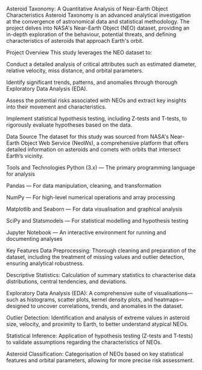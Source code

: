 Asteroid Taxonomy: A Quantitative Analysis of Near-Earth Object Characteristics
Asteroid Taxonomy is an advanced analytical investigation at the convergence of astronomical data and statistical methodology. The project delves into NASA's Near-Earth Object (NEO) dataset, providing an in-depth exploration of the behaviour, potential threats, and defining characteristics of asteroids that approach Earth's orbit.

Project Overview
This study leverages the NEO dataset to:

Conduct a detailed analysis of critical attributes such as estimated diameter, relative velocity, miss distance, and orbital parameters.

Identify significant trends, patterns, and anomalies through thorough Exploratory Data Analysis (EDA).

Assess the potential risks associated with NEOs and extract key insights into their movement and characteristics.

Implement statistical hypothesis testing, including Z-tests and T-tests, to rigorously evaluate hypotheses based on the data.

Data Source
The dataset for this study was sourced from NASA's Near-Earth Object Web Service (NeoWs), a comprehensive platform that offers detailed information on asteroids and comets with orbits that intersect Earth’s vicinity.

Tools and Technologies
Python (3.x) — The primary programming language for analysis

Pandas — For data manipulation, cleaning, and transformation

NumPy — For high-level numerical operations and array processing

Matplotlib and Seaborn — For data visualisation and graphical analysis

SciPy and Statsmodels — For statistical modelling and hypothesis testing

Jupyter Notebook — An interactive environment for running and documenting analyses

Key Features
Data Preprocessing: Thorough cleaning and preparation of the dataset, including the treatment of missing values and outlier detection, ensuring analytical robustness.

Descriptive Statistics: Calculation of summary statistics to characterise data distributions, central tendencies, and deviations.

Exploratory Data Analysis (EDA): A comprehensive suite of visualisations—such as histograms, scatter plots, kernel density plots, and heatmaps—designed to uncover correlations, trends, and anomalies in the dataset.

Outlier Detection: Identification and analysis of extreme values in asteroid size, velocity, and proximity to Earth, to better understand atypical NEOs.

Statistical Inference: Application of hypothesis testing (Z-tests and T-tests) to validate assumptions regarding the characteristics of NEOs.

Asteroid Classification: Categorisation of NEOs based on key statistical features and orbital parameters, allowing for more precise risk assessment.
